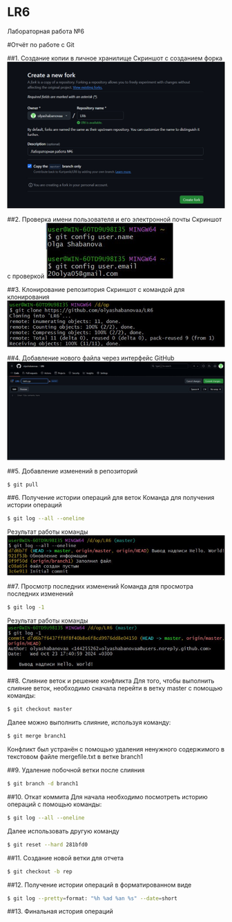 # LR6
Лабораторная работа №6

#Отчёт по работе с Git

##1. Создание копии в личное хранилище 
Скриншот с созданием форка  
![Скриншот форка](1.jpg)

##2. Проверка имени пользователя и его электронной почты
Скриншот с проверкой
![Проверка имени пользователя и почты](2.jpg)

##3. Клонирование репозитория
Скриншот с командой для клонирования
![Клонирование репозитория](4.jpg)

##4. Добавление нового файла через интерфейс GitHub
![Добавление файла lab6.cpp](3.jpg)

##5. Добавление изменений в репозиторий
```bash
$ git pull
```

##6. Получение истории операций для веток
Команда для получения истории операций
```bash
$ git log --all --oneline
```
Результат работы команды
![Скриншот с историей операций](5.jpg)

##7. Просмотр последних изменений
Команда для просмотра последних изменений
```bash
$ git log -1
```
Результат работы команды
![Скриншот с последними изменениями](6.jpg)

##8. Слияние веток и решение конфликта
Для того, чтобы выполнить слияние веток, необходимо сначала перейти в ветку master с помощью команды:
```bash
$ git checkout master
```
Далее можно выполнить слияние, используя команду:
```bash
$ git merge branch1
```
Конфликт был устранён с помощью удаления ненужного содержимого в текстовом файле mergefile.txt в ветке branch1

##9. Удаление побочной ветки после слияния
```bash
$ git branch -d branch1
```

##10. Откат коммита
Для начала необходимо посмотреть историю операций с помощью команды:
```bash
$ git log --all --oneline
```
Далее использовать другую команду
```bash
$ git reset --hard 281bfd0
```

##11. Создание новой ветки для отчета
```bash
$ git checkout -b rep
```

##12. Получение истории операций в форматированном виде
```bash
$ git log --pretty=format: "%h %ad %an %s" --date=short
```

##13. Финальная история операций


